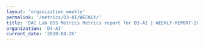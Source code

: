 ```yaml
---
layout: 'organization_weekly'
permalink: '/metrics/D3-AI/WEEKLY/'
title: 'DAI Lab OSS Metrics Metrics report for D3-AI | WEEKLY-REPORT-2020-04-26'
organization: 'D3-AI'
current_date: '2020-04-26'
---
```


